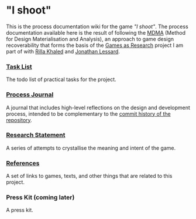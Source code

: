 # "I shoot"

This is the process documentation wiki for the game _"I shoot"_. The process documentation available here is the result of following the [MDMA](http://www.gamesasresearch.com/mdma) (Method for Design Materialisation and Analysis), an approach to game design recoverability that forms the basis of the [Games as Research](http://www.gamesasresearch.com/) project I am part of with [Rilla Khaled](http://www.rillakhaled.com/) and [Jonathan Lessard](https://jonathanlessard.net/).

### [Task List](./Task-List.md)
The todo list of practical tasks for the project.

### [Process Journal](./Process-Journal.md)
A journal that includes high-level reflections on the design and development process, intended to be complementary to the [commit history of the repository](https://github.com/pippinbarr/untitled-voice-shooter/commits/master).

### [Research Statement](./Research-Statement.md)
A series of attempts to crystallise the meaning and intent of the game.

### [References](./References.md)
A set of links to games, texts, and other things that are related to this project.

### Press Kit (coming later)
A press kit.
